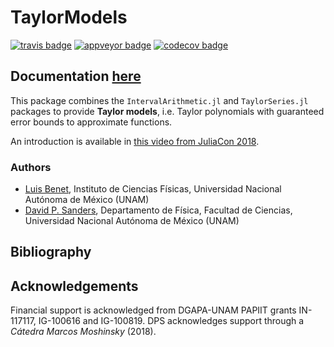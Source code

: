 # TaylorModels

[![travis badge][travis_badge]][travis_url]
[![appveyor badge][appveyor_badge]][appveyor_url]
[![codecov badge][codecov_badge]][codecov_url]

## Documentation [here][documenter_latest]

<!-- Change documentation link to `documenter_stable` once published! -->

[travis_badge]: https://travis-ci.org/dpsanders/TaylorModels.jl.svg?branch=master
[travis_url]: https://travis-ci.org/dpsanders/TaylorModels.jl

[appveyor_badge]: https://ci.appveyor.com/api/projects/status/github/dpsanders/TaylorModels.jl?svg=true&branch=master
[appveyor_url]: https://ci.appveyor.com/project/dpsanders/taylormodels-jl

[codecov_badge]: http://codecov.io/github/dpsanders/TaylorModels.jl/coverage.svg?branch=master
[codecov_url]: http://codecov.io/github/dpsanders/TaylorModels.jl?branch=master

[documenter_stable]: https://dpsanders.github.io/TaylorModels.jl/stable
[documenter_latest]: https://dpsanders.github.io/TaylorModels.jl/latest


This package combines the `IntervalArithmetic.jl` and `TaylorSeries.jl` packages to provide **Taylor models**, i.e.
Taylor polynomials with guaranteed error bounds to approximate functions.

An introduction is available in [this video from JuliaCon 2018](https://www.youtube.com/watch?v=o1h7BUW04NI).


### Authors
- [Luis Benet](http://www.cicc.unam.mx/~benet/), Instituto de Ciencias Físicas, Universidad Nacional Autónoma de México (UNAM)
- [David P. Sanders](http://sistemas.fciencias.unam.mx/~dsanders), Departamento de Física, Facultad de Ciencias, Universidad Nacional Autónoma de México (UNAM)

## Bibliography



## Acknowledgements ##

Financial support is acknowledged from DGAPA-UNAM PAPIIT grants IN-117117, IG-100616 and IG-100819. DPS acknowledges support through a *Cátedra Marcos Moshinsky* (2018).
